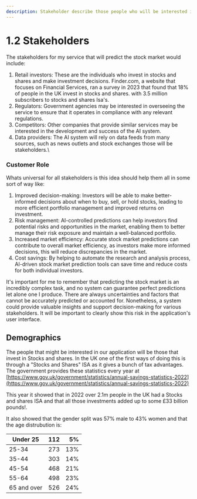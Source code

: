 ```yaml
---
description: Stakeholder describe those people who will be interested in a service.
---
```


# 1.2 Stakeholders

The stakeholders for my service that will predict the stock market would include:

1. Retail investors: These are the individuals who invest in stocks and shares and make investment decisions. Finder.com, a website that focuses on Financial Services, ran a survey in 2023 that found that 18% of people in the UK invest in stocks and shares. with 3.5 million subscribers to stocks and shares Isa's.
2. Regulators: Government agencies may be interested in overseeing the service to ensure that it operates in compliance with any relevant regulations.
3. Competitors: Other companies that provide similar services may be interested in the development and success of the AI system.
4. Data providers: The AI system will rely on data feeds from many sources, such as news outlets and stock exchanges those will be stakeholders.\


### Customer Role

Whats universal for all stakeholders is this idea should help them all in some sort of way like:

1. Improved decision-making: Investors will be able to make better-informed decisions about when to buy, sell, or hold stocks, leading to more efficient portfolio management and improved returns on investment.
2. Risk management: AI-controlled predictions can help investors find potential risks and opportunities in the market, enabling them to better manage their risk exposure and maintain a well-balanced portfolio.
3. Increased market efficiency: Accurate stock market predictions can contribute to overall market efficiency, as investors make more informed decisions, this will reduce discrepancies in the market.
4. Cost savings: By helping to automate the research and analysis process, AI-driven stock market prediction tools can save time and reduce costs for both individual investors.

It's important for me to remember that predicting the stock market is an incredibly complex task, and no system can guarantee perfect predictions let alone one I produce. There are always uncertainties and factors that cannot be accurately predicted or accounted for. Nonetheless, a system could provide valuable insights and support decision-making for various stakeholders.  It will be important to clearly show this risk in the application's user interface.

## Demographics

The people that might be interested in our application will be those that invest in Stocks and shares. In the UK one of the first ways of doing this is through a "Stocks and Shares" ISA as it gives a bunch of tax advantages. The government provides these statistics every year at [https://www.gov.uk/government/statistics/annual-savings-statistics-2022](https://www.gov.uk/government/statistics/annual-savings-statistics-2022)

This year it showed that in 2022 over 2.1m people in the UK had a Stocks and shares ISA and that all those investments added up to some £33 billion pounds!.

It also showed that the gender split was 57% male to 43% women and that the age distrubution is:

| Under 25    | 112 |  5% |
| ----------- | --- | --: |
| 25-34       | 273 | 13% |
| 35-44       | 303 | 14% |
| 45-54       | 468 | 21% |
| 55-64       | 498 | 23% |
| 65 and over | 526 | 24% |



